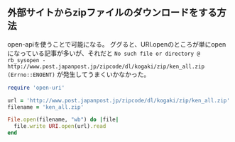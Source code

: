 ## 外部サイトからzipファイルのダウンロードをする方法

open-apiを使うことで可能になる。
ググると、URI.openのところが単にopenになっている記事が多いが、それだと
`No such file or directory @ rb_sysopen - http://www.post.japanpost.jp/zipcode/dl/kogaki/zip/ken_all.zip (Errno::ENOENT)`
が発生してうまくいかなかった。

```ruby
require 'open-uri'

url = 'http://www.post.japanpost.jp/zipcode/dl/kogaki/zip/ken_all.zip'
filename = 'ken_all.zip'

File.open(filename, "wb") do |file|
  file.write URI.open(url).read
end
```
